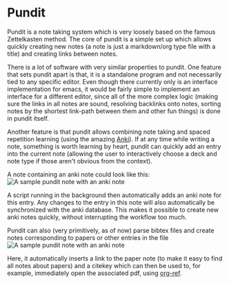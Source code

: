 # Pundit

Pundit is a note taking system which is very loosely based on the famous Zettelkasten method. The core of pundit is a simple set up which allows quickly creating new notes (a note is just a markdown/org type file with a title) and creating links between notes. 

There is a lot of software with very similar properties to pundit. One feature that sets pundit apart is that, it is a standalone program and not necessarily tied to any specific editor. Even though there currently only is an interface implementation for emacs, it would be fairly simple to implement an interface for a different editor, since all of the more complex logic (making sure the links in all notes are sound, resolving backlinks onto notes, sorting notes by the shortest link-path between them and other fun things) is done in pundit itself. 

Another feature is that pundit allows combining note taking and spaced repetition learning (using the amazing [Anki](https://ankisrs.net)). If at any time while writing a note, something is worth learning by heart, pundit can quickly add an entry into the current note (allowing the user to interactively choose a deck and note type if those aren't obvious from the context). 

A note containing an anki note could look like this:
![A sample pundit note with an anki note](/punditScreenshot1.png)

A script running in the background then automatically adds an anki note for this entry. Any changes to the entry in this note will also automatically be synchronized with the anki database. This makes it possible to create new anki notes quickly, without interrupting the workflow too much.

Pundit can also (very primitively, as of now) parse bibtex files and create notes corresponding to papers or other entries in the file
![A sample pundit note with an anki note](/punditScreenshot3.png)

Here, it automatically inserts a link to the paper note (to make it easy to find all notes about papers) and a citekey which can then be used to, for example, immediately open the associated pdf, using [org-ref](https://github.com/jkitchin/org-ref).
